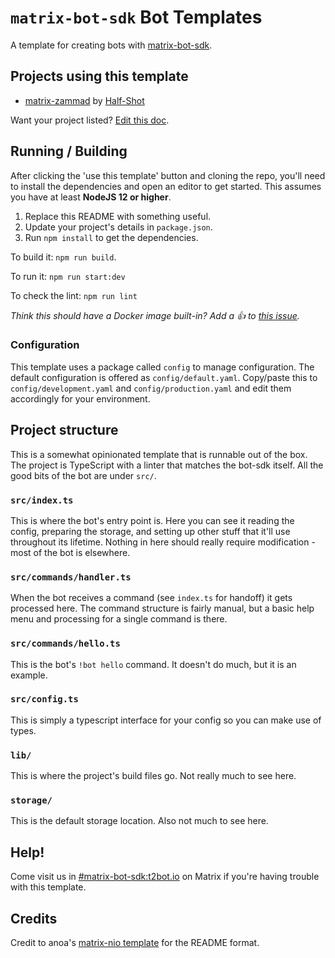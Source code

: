 # `matrix-bot-sdk` Bot Templates

A template for creating bots with [matrix-bot-sdk](https://www.npmjs.com/package/matrix-bot-sdk).

## Projects using this template

- [matrix-zammad](https://github.com/Half-Shot/matrix-zammad) by [Half-Shot](https://github.com/Half-Shot)

Want your project listed? [Edit this doc](https://github.com/turt2live/matrix-bot-sdk-bot-template/edit/master/README.md).

## Running / Building

After clicking the 'use this template' button and cloning the repo, you'll need to install the dependencies
and open an editor to get started. This assumes you have at least **NodeJS 12 or higher**.

1. Replace this README with something useful.
2. Update your project's details in `package.json`.
3. Run `npm install` to get the dependencies.

To build it: `npm run build`.

To run it: `npm run start:dev`

To check the lint: `npm run lint`

*Think this should have a Docker image built-in? Add a 👍 to [this issue](https://github.com/turt2live/matrix-bot-sdk-bot-template/issues/1).*

### Configuration

This template uses a package called `config` to manage configuration. The default configuration is offered
as `config/default.yaml`. Copy/paste this to `config/development.yaml` and `config/production.yaml` and edit
them accordingly for your environment.

## Project structure

This is a somewhat opinionated template that is runnable out of the box. The project is TypeScript with
a linter that matches the bot-sdk itself. All the good bits of the bot are under `src/`.

### `src/index.ts`

This is where the bot's entry point is. Here you can see it reading the config, preparing the storage,
and setting up other stuff that it'll use throughout its lifetime. Nothing in here should really require
modification - most of the bot is elsewhere.

### `src/commands/handler.ts`

When the bot receives a command (see `index.ts` for handoff) it gets processed here. The command structure
is fairly manual, but a basic help menu and processing for a single command is there.

### `src/commands/hello.ts`

This is the bot's `!bot hello` command. It doesn't do much, but it is an example.

### `src/config.ts`

This is simply a typescript interface for your config so you can make use of types.

### `lib/`

This is where the project's build files go. Not really much to see here.

### `storage/`

This is the default storage location. Also not much to see here.

## Help!

Come visit us in [#matrix-bot-sdk:t2bot.io](https://matrix.to/#/#matrix-bot-sdk:t2bot.io) on Matrix if you're
having trouble with this template.

## Credits

Credit to anoa's [matrix-nio template](https://github.com/anoadragon453/nio-template) for the README format.
